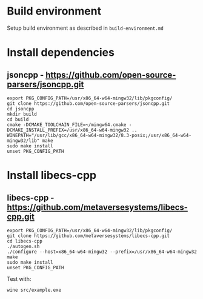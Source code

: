 # Build environment

Setup build environment as described in ```build-environment.md```

# Install dependencies

## jsoncpp - https://github.com/open-source-parsers/jsoncpp.git

```
export PKG_CONFIG_PATH=/usr/x86_64-w64-mingw32/lib/pkgconfig/
git clone https://github.com/open-source-parsers/jsoncpp.git
cd jsoncpp
mkdir build
cd build
cmake -DCMAKE_TOOLCHAIN_FILE=~/mingw64.cmake -DCMAKE_INSTALL_PREFIX=/usr/x86_64-w64-mingw32 ..
WINEPATH="/usr/lib/gcc/x86_64-w64-mingw32/8.3-posix;/usr/x86_64-w64-mingw32/lib" make
sudo make install
unset PKG_CONFIG_PATH
```

# Install libecs-cpp

## libecs-cpp - https://github.com/metaversesystems/libecs-cpp.git

```
export PKG_CONFIG_PATH=/usr/x86_64-w64-mingw32/lib/pkgconfig/
git clone https://github.com/metaversesystems/libecs-cpp.git
cd libecs-cpp
./autogen.sh
./configure --host=x86_64-w64-mingw32 --prefix=/usr/x86_64-w64-mingw32
make
sudo make install
unset PKG_CONFIG_PATH
```

Test with:

```
wine src/example.exe
```